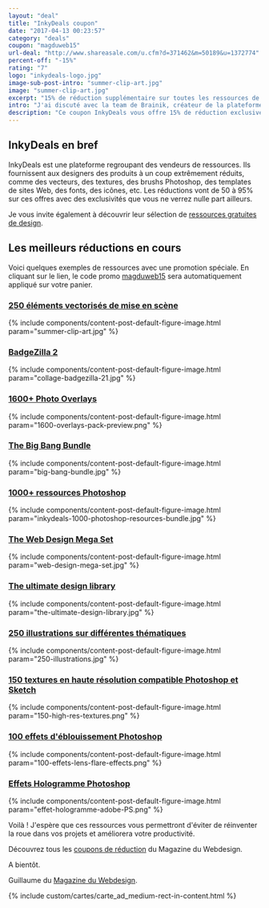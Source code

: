 ```yaml
---
layout: "deal"
title: "InkyDeals coupon"
date: "2017-04-13 00:23:57"
category: "deals"
coupon: "magduweb15"
url-deal: "http://www.shareasale.com/u.cfm?d=371462&m=50189&u=1372774"
percent-off: "-15%"
rating: "7"
logo: "inkydeals-logo.jpg"
image-sub-post-intro: "summer-clip-art.jpg"
image: "summer-clip-art.jpg"
excerpt: "15% de réduction supplémentaire sur toutes les ressources de design en promo proposées par InkyDeals."
intro: "J'ai discuté avec la team de Brainik, créateur de la plateforme [InkyDeals](http://www.shareasale.com/r.cfm?B=623424&U=1372774&M=50189&urllink), pour vous dégoter un coupon de réduction exclusif de 15% sur l'ensemble de leurs ressources en ligne. Insérez le coupon [magduweb15](http://www.shareasale.com/u.cfm?d=371462&m=50189&u=1372774) au moment de valider votre panier. Il est valable pour tous les articles même ceux soldés à 90%."
description: "Ce coupon InkyDeals vous offre 15% de réduction exclusive que vous pouvez additionner avec les promos en cours sur le site. C'est la meilleure réduction InkyDeals du moment pour les Web designers."
---
```

## InkyDeals en bref

InkyDeals est une plateforme regroupant des vendeurs de ressources. Ils fournissent aux designers des produits à un coup extrêmement réduits, comme des vecteurs, des textures, des brushs Photoshop, des templates de sites Web, des fonts, des icônes, etc. Les réductions vont de 50 à 95% sur ces offres avec des exclusivités que vous ne verrez nulle part ailleurs.

Je vous invite également à découvrir leur sélection de [ressources gratuites de design](http://shrsl.com/?hf90).

## Les meilleurs réductions en cours

Voici quelques exemples de ressources avec une promotion spéciale. En cliquant sur le lien, le code promo [magduweb15](http://www.shareasale.com/u.cfm?d=371462&m=50189&u=1372774) sera automatiquement appliqué sur votre panier.

### [250 éléments vectorisés de mise en scène](http://shrsl.com/?hf9q)

{% include components/content-post-default-figure-image.html param="summer-clip-art.jpg" %}

### [BadgeZilla 2](http://shrsl.com/?hf92)

{% include components/content-post-default-figure-image.html param="collage-badgezilla-21.jpg" %}

### [1600+ Photo Overlays](http://shrsl.com/?hf94)

{% include components/content-post-default-figure-image.html param="1600-overlays-pack-preview.png" %}

### [The Big Bang Bundle](http://shrsl.com/?hf96)

{% include components/content-post-default-figure-image.html param="big-bang-bundle.jpg" %}

### [1000+ ressources Photoshop](http://shrsl.com/?hf9b)

{% include components/content-post-default-figure-image.html param="inkydeals-1000-photoshop-resources-bundle.jpg" %}

### [The Web Design Mega Set](http://shrsl.com/?hf9d)

{% include components/content-post-default-figure-image.html param="web-design-mega-set.jpg" %}

### [The ultimate design library](http://shrsl.com/?hf9e)

{% include components/content-post-default-figure-image.html param="the-ultimate-design-library.jpg" %}

### [250 illustrations sur différentes thématiques](http://shrsl.com/?hf9h)

{% include components/content-post-default-figure-image.html param="250-illustrations.jpg" %}

### [150 textures en haute résolution compatible Photoshop et Sketch](http://shrsl.com/?hf9l)

{% include components/content-post-default-figure-image.html param="150-high-res-textures.png" %}

### [100 effets d'éblouissement Photoshop](http://shrsl.com/?hf9m)

{% include components/content-post-default-figure-image.html param="100-effets-lens-flare-effects.png" %}

### [Effets Hologramme Photoshop](http://shrsl.com/?hf9n)

{% include components/content-post-default-figure-image.html param="effet-hologramme-adobe-PS.png" %}

Voilà ! J'espère que ces ressources vous permettront d'éviter de réinventer la roue dans vos projets et améliorera votre productivité.

Découvrez tous les [coupons de réduction](http://www.magazineduwebdesign.com/deals/) du Magazine du Webdesign.

A bientôt.

Guillaume du [Magazine du Webdesign](http://www.magazineduwebdesign.com/).

{% include custom/cartes/carte_ad_medium-rect-in-content.html %}
